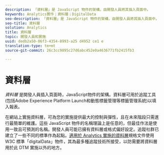 ```yaml
---
description: 「資料層」是 JavaScript 物件的架構，由開發人員將其插入頁面中。
keywords: Analytics實作；資料層；DigitalData
seo-description: 「資料層」是 JavaScript 物件的架構，由開發人員將其插入頁面中。追蹤工具 (包括動態標籤管理等標籤管理系統) 可使用資料層來填入報表。
seo-title: 資料層
solution: Analytics
title: 資料層
topic: 開發人員和實施
uuid: dedb2a50-06f3-4354-8993-a25 d4952 ce1 e
translation-type: tm+mt
source-git-commit: 26c3cc9895c27d6abc452e0a4636771fb2415fb3

---
```



# 資料層

_資料層_ 是開發人員插入頁面時，JavaScript物件的架構。資料層可用於追蹤工具(包括Adobe Experience Platform Launch和動態標籤管理等標籤管理系統)以填入報表。

在網站上實施資料層，可為您的實施提供最大的控制與彈性，且在未來階段只需進行最簡單的維護。這些 JavaScript 物件的名稱理論上是任意的，但最佳作法是使用一致且可預測的名稱。開發人員可能已擁有資料層或格式偏好設定。追蹤社群已建立了一些不同的標準作為起點。[適用於 Analytics 實施的資料層](assets/datalayer-documentation.pdf)規格文件使用 W3C 標準「digitalData」物件，其為最多種追蹤技術所接受，以防需要將資料層用於此 DTM 實施以外的地方。
